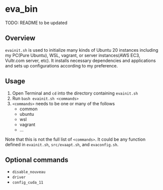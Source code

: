 # eva_bin
TODO: README to be updated

## Overview
`evainit.sh` is used to initialize many kinds of Ubuntu 20 instances including my PC(Pure Ubuntu), WSL, vagrant, or server instances(AWS EC3, Vultr.com server, etc). It installs necessary dependencies and applications and sets up configurations according to my preference.

## Usage
1. Open Terminal and `cd` into the directory containing `evainit.sh`
2. Run `bash evainit.sh <commands>`
3. `<commands>` needs to be one or many of the follows
    * common
    * ubuntu
    * wsl
    * vagrant
    * ...
  
Note that this is not the full list of `<commands>`. It could be any function defined in `evainit.sh`, `src/evaapt.sh`, and `evaconfig.sh`.

## Optional commands
* `disable_nouveau`
* `driver`
* `config_cuda_11`

